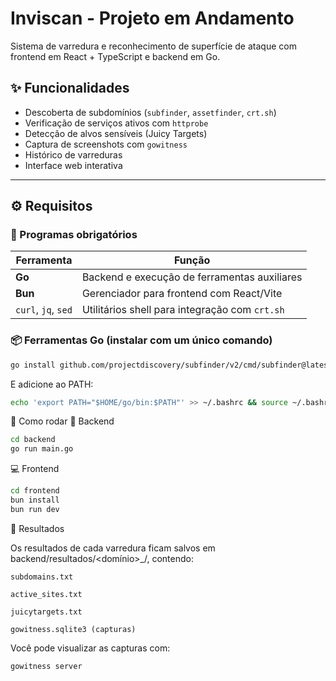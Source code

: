 # Inviscan - Projeto em Andamento

Sistema de varredura e reconhecimento de superfície de ataque com frontend em React + TypeScript e backend em Go.

## ✨ Funcionalidades

- Descoberta de subdomínios (`subfinder`, `assetfinder`, `crt.sh`)
- Verificação de serviços ativos com `httprobe`
- Detecção de alvos sensíveis (Juicy Targets)
- Captura de screenshots com `gowitness`
- Histórico de varreduras
- Interface web interativa

---

## ⚙️ Requisitos

### 🔧 Programas obrigatórios

| Ferramenta          | Função                                         |
| ------------------- | ---------------------------------------------- |
| **Go**              | Backend e execução de ferramentas auxiliares   |
| **Bun**             | Gerenciador para frontend com React/Vite       |
| `curl`, `jq`, `sed` | Utilitários shell para integração com `crt.sh` |

### 📦 Ferramentas Go (instalar com um único comando)

```bash
go install github.com/projectdiscovery/subfinder/v2/cmd/subfinder@latest ;go install github.com/tomnomnom/assetfinder@latest ;go install github.com/tomnomnom/httprobe@latest ;go install github.com/sensepost/gowitness@latest
```

E adicione ao PATH:

```bash
echo 'export PATH="$HOME/go/bin:$PATH"' >> ~/.bashrc && source ~/.bashrc
```

🚀 Como rodar
🔁 Backend

```bash
cd backend
go run main.go
```

💻 Frontend

```bash
cd frontend
bun install
bun run dev
```

📂 Resultados

Os resultados de cada varredura ficam salvos em backend/resultados/<domínio>\_<timestamp>/, contendo:

    subdomains.txt

    active_sites.txt

    juicytargets.txt

    gowitness.sqlite3 (capturas)

Você pode visualizar as capturas com:

```bash
gowitness server
```
